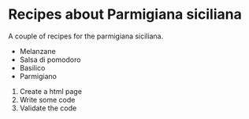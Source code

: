 # Recipes about Parmigiana siciliana

A couple of recipes for the parmigiana siciliana.

- Melanzane
- Salsa di pomodoro
- Basilico
- Parmigiano

1. Create a html page 
2. Write some code
3. Validate the code
